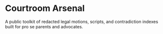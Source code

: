 # Courtroom Arsenal
A public toolkit of redacted legal motions, scripts, and contradiction indexes built for pro se parents and advocates.